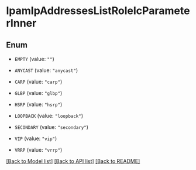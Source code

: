 # IpamIpAddressesListRoleIcParameterInner

## Enum


* `EMPTY` (value: `""`)

* `ANYCAST` (value: `"anycast"`)

* `CARP` (value: `"carp"`)

* `GLBP` (value: `"glbp"`)

* `HSRP` (value: `"hsrp"`)

* `LOOPBACK` (value: `"loopback"`)

* `SECONDARY` (value: `"secondary"`)

* `VIP` (value: `"vip"`)

* `VRRP` (value: `"vrrp"`)


[[Back to Model list]](../README.md#documentation-for-models) [[Back to API list]](../README.md#documentation-for-api-endpoints) [[Back to README]](../README.md)


